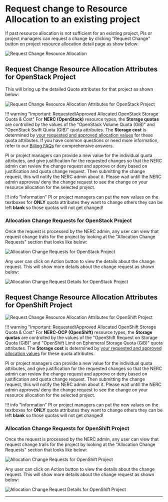 # Request change to Resource Allocation to an existing project

If past resource allocation is not sufficient for an existing project, PIs or project
managers can request a change by clicking "Request Change" button on project
resource allocation detail page as show below:

![Request Change Resource Allocation](images/coldfront-request-change-allocation.png)

## Request Change Resource Allocation Attributes for OpenStack Project

This will bring up the detailed Quota attributes for that project as shown below:

![Request Change Resource Allocation Attributes for OpenStack Project](images/coldfront-openstack-allocation-attributes.png)

!!! warning "Important: Requested/Approved Allocated OpenStack Storage Quota & Cost"
    For **NERC (OpenStack)** resource types, the **Storage quotas** are controlled
    by the values of the "OpenStack Volume Quota (GiB)" and "OpenStack Swift Quota
    (GiB)" quota attributes. The **Storage cost** is determined by [your requested
    and approved allocation values](allocation-details.md#pi-and-manager-allocation-view-of-openstack-resource-allocation)
    for these quota attributes. If you have common questions or need more information,
    refer to our [Billing FAQs](../../get-started/cost-billing/billing-faqs.md)
    for comprehensive answers.

PI or project managers can provide a new value for the individual quota attributes,
and give justification for the requested changes so that the NERC admin can review
the change request and approve or deny based on justification and quota change request.
Then submitting the change request, this will notify the NERC admin about it. Please
wait untill the NERC admin approves/ deny the change request to see the change on
your resource allocation for the selected project.

!!! info "Information"
    PI or project managers can put the new values on the textboxes for **ONLY**
    quota attributes they want to change others they can be left **blank** so those
    quotas will not get changed!

### Allocation Change Requests for OpenStack Project

Once the request is processed by the NERC admin, any user can view that request
change trails for the project by looking at the "Allocation Change Requests"
section that looks like below:

![Allocation Change Requests for OpenStack Project](images/coldfront-openstack-allocation-change-requests.png)

Any user can click on Action button to view the details about the change request.
This will show more details about the change request as shown below:

![Allocation Change Request Details for OpenStack Project](images/coldfront-openstack-change-requested-details.png)

## Request Change Resource Allocation Attributes for OpenShift Project

![Request Change Resource Allocation Attributes for OpenShift Project](images/coldfront-openshift-allocation-attributes.png)

!!! warning "Important: Requested/Approved Allocated OpenShift Storage Quota & Cost"
    For **NERC-OCP (OpenShift)** resource types, the **Storage quotas** are controlled
    by the values of the "OpenShift Request on Storage Quota (GiB)" and "OpenShift
    Limit on Ephemeral Storage Quota (GiB)" quota attributes. The **Storage cost**
    is determined by [your requested and approved allocation values](allocation-details.md#pi-and-manager-allocation-view-of-openshift-resource-allocation)
    for these quota attributes.

PI or project managers can provide a new value for the individual quota attributes,
and give justification for the requested changes so that the NERC admin can review
the change request and approve or deny based on justification and quota change request.
Then submitting the change request, this will notify the NERC admin about it. Please
wait untill the NERC admin approves/ deny the change request to see the change on
your resource allocation for the selected project.

!!! info "Information"
    PI or project managers can put the new values on the textboxes for **ONLY**
    quota attributes they want to change others they can be left **blank** so those
    quotas will not get changed!

### Allocation Change Requests for OpenShift Project

Once the request is processed by the NERC admin, any user can view that request
change trails for the project by looking at the "Allocation Change Requests"
section that looks like below:

![Allocation Change Requests for OpenShift Project](images/coldfront-openshift-allocation-change-requests.png)

Any user can click on Action button to view the details about the change request.
This will show more details about the change request as shown below:

![Allocation Change Request Details for OpenShift Project](images/coldfront-openshift-change-requested-details.png)

---
